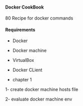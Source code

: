 #### Docker CookBook
80 Recipe for docker commands
#### Requirements
- Docker
- Docker machine
- VirtualBox
- Docker CLient



- chapter 1


1- create docker machine hosts file

2- evaluate docker machine env



